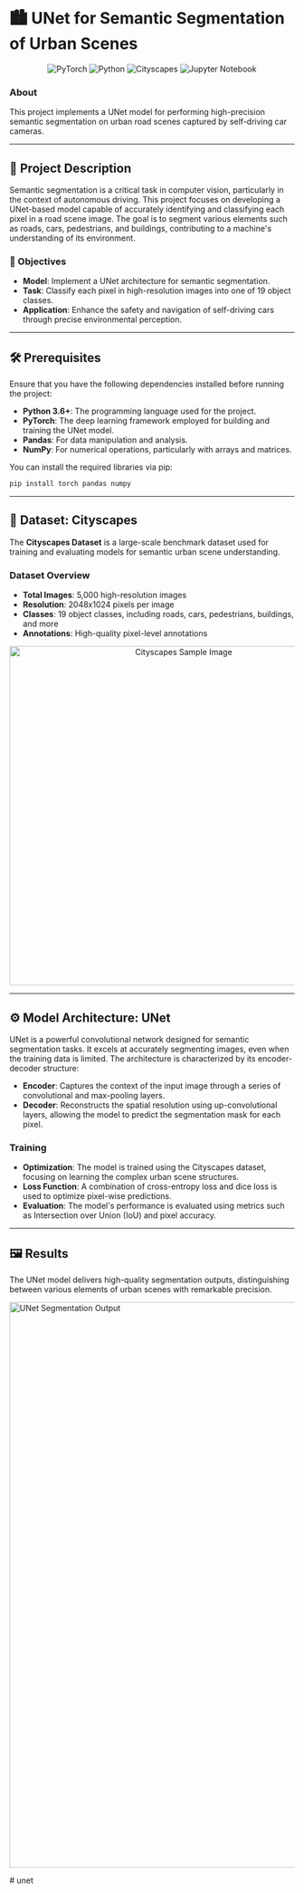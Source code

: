 # 🏙️ UNet for Semantic Segmentation of Urban Scenes

<p align="center">
  <img src="https://img.shields.io/badge/PyTorch-EE4C2C.svg?style=for-the-badge&logo=PyTorch&logoColor=white" alt="PyTorch">
  <img src="https://img.shields.io/badge/Python-3.6+-3776AB.svg?style=for-the-badge&logo=Python&logoColor=white" alt="Python">
  <img src="https://img.shields.io/badge/Cityscapes-Dataset-009688.svg?style=for-the-badge&logo=Cityscapes&logoColor=white" alt="Cityscapes">
  <img src="https://img.shields.io/badge/Jupyter-F37626.svg?&style=for-the-badge&logo=Jupyter&logoColor=white" alt="Jupyter Notebook">

</p>

### About

This project implements a UNet model for performing high-precision semantic segmentation on urban road scenes captured by self-driving car cameras.

---

## 📝 Project Description

Semantic segmentation is a critical task in computer vision, particularly in the context of autonomous driving. This project focuses on developing a UNet-based model capable of accurately identifying and classifying each pixel in a road scene image. The goal is to segment various elements such as roads, cars, pedestrians, and buildings, contributing to a machine's understanding of its environment.

### 🎯 Objectives

- **Model**: Implement a UNet architecture for semantic segmentation.
- **Task**: Classify each pixel in high-resolution images into one of 19 object classes.
- **Application**: Enhance the safety and navigation of self-driving cars through precise environmental perception.

---

## 🛠️ Prerequisites

Ensure that you have the following dependencies installed before running the project:

- **Python 3.6+**: The programming language used for the project.
- **PyTorch**: The deep learning framework employed for building and training the UNet model.
- **Pandas**: For data manipulation and analysis.
- **NumPy**: For numerical operations, particularly with arrays and matrices.

You can install the required libraries via pip:

```bash
pip install torch pandas numpy
```

---

## 🌆 Dataset: Cityscapes

The **Cityscapes Dataset** is a large-scale benchmark dataset used for training and evaluating models for semantic urban scene understanding. 

### Dataset Overview

- **Total Images**: 5,000 high-resolution images
- **Resolution**: 2048x1024 pixels per image
- **Classes**: 19 object classes, including roads, cars, pedestrians, buildings, and more
- **Annotations**: High-quality pixel-level annotations

<p align="center">
  <img src="https://production-media.paperswithcode.com/datasets/Cityscapes-0000003437-d7b741b4.jpg" alt="Cityscapes Sample Image" width="600">
</p>

---

## ⚙️ Model Architecture: UNet

UNet is a powerful convolutional network designed for semantic segmentation tasks. It excels at accurately segmenting images, even when the training data is limited. The architecture is characterized by its encoder-decoder structure:

- **Encoder**: Captures the context of the input image through a series of convolutional and max-pooling layers.
- **Decoder**: Reconstructs the spatial resolution using up-convolutional layers, allowing the model to predict the segmentation mask for each pixel.

### Training

- **Optimization**: The model is trained using the Cityscapes dataset, focusing on learning the complex urban scene structures.
- **Loss Function**: A combination of cross-entropy loss and dice loss is used to optimize pixel-wise predictions.
- **Evaluation**: The model's performance is evaluated using metrics such as Intersection over Union (IoU) and pixel accuracy.

---

## 🖼️ Results

The UNet model delivers high-quality segmentation outputs, distinguishing between various elements of urban scenes with remarkable precision.

<p align="left">
  <img src="Images/unet_out.png" width="1000" alt="UNet Segmentation Output">
</p>
#   u n e t  
 